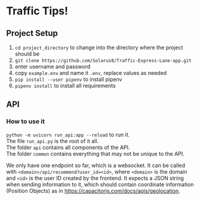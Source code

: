 # Traffic Tips!
## Project Setup
1. `cd project_directory` to change into the directory where the project should be
2. `git clone https://github.com/Solarus8/Traffic-Express-Lane-app.git`
3. enter username and password
4. copy `example.env` and name it `.env`, replace values as needed
5. `pip install --user pipenv` to install pipenv
6. `pipenv install` to install all requirements

## API
### How to use it
`python -m uvicorn run_api:app --reload` to run it.<br>
The file `run_api.py` is the root of it all.<br>
The folder `api` contains all components of the API.<br>
The folder `common` contains everything that may not be unique to the API.<br>

We only have one endpoint so far, which is a websocket.
It can be called with `<domain>/api/recommend?user_id=<id>`, where `<domain>` is the domain and `<id>`
is the user ID created by the frontend.
It expects a JSON string when sending information to it, which should contain coordinate information (Position Objects) as in https://capacitorjs.com/docs/apis/geolocation.
